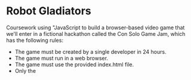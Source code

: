 # Robot Gladiators

Coursework using "JavaScript to build a browser-based video game that we'll enter in a fictional hackathon called the Con Solo Game Jam, which has the following rules:

- The game must be created by a single developer in 24 hours.
- The game must run in a web browser.
- The game must use the provided index.html file.
- Only the <title> element of index.html may be changed.
- Participants cannot use CSS.
- All game code must be contained in the game.js JavaScript file.
- Extra points will be given for high-quality code"

## Features

- The game communicated with the console
- Development is focused on MVP
- Focus on Javascript variables and operators
- Javascript conditional statements

## Acknowledgements

This project is coursework was completed through-

- UTA Coding Bootcamp
- © 2021 Trilogy Education Services, LLC, a 2U, Inc. brand. Confidential and Proprietary. All Rights Reserved.
